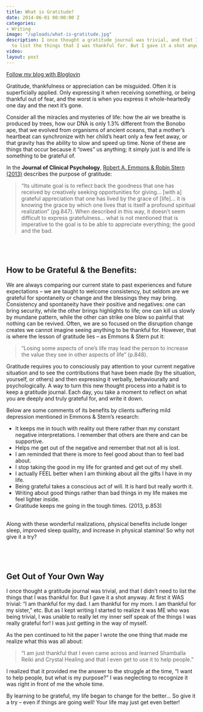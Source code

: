 ```yaml
---
title: What is Gratitude?
date: 2014-06-01 00:00:00 Z
categories:
- Writing
image: "/uploads/what-is-gratitude.jpg"
description: I once thought a gratitude journal was trivial, and that I didn’t need
  to list the things that I was thankful for. But I gave it a shot anyway.
video: 
layout: post
---
```


<a href="https://www.bloglovin.com/blog/19060603/?claim=g5qj5b32gjp">Follow my blog with Bloglovin</a>

Gratitude, thankfulness or appreciation can be misguided. Often it is superficially applied. Only expressing it when receiving something, or being thankful out of fear, and the worst is when you express it whole-heartedly one day and the next it’s gone.

Consider all the miracles and mysteries of life: how the air we breathe is produced by trees, how our DNA is only 1.3% different from the Bonobo ape, that we evolved from organisms of ancient oceans, that a mother’s heartbeat can synchronize with her child’s heart only a few feet away, or that gravity has the ability to slow and speed up time. None of these are things that occur because it “owes” us anything; it simply just is and life is something to be grateful of.

In the&nbsp;**Journal of Clinical Psychology**, [Robert A. Emmons & Robin Stern (2013)](http://gallery.mailchimp.com/c616a68c09aae3ea3e536552e/files/112246b3-fe21-4daa-a2df-8b15dac52781.pdf)&nbsp;describes the purpose of gratitude:

> “Its ultimate goal is to reflect back the goodness that one has received by creatively seeking opportunities for giving... [with a] grateful appreciation that one has lived by the grace of [life]... it is knowing the grace by which one lives that is itself a profound spiritual realization” (pg.847). When described in this way, it doesn’t seem difficult to express gratefulness... what is not mentioned that is imperative to the goal is to be able to appreciate everything; the good and the bad.

## &nbsp;

## How to be Grateful & the Benefits:

We are always comparing our current state to past experiences and future expectations – we are taught to welcome consistency, but seldom are we grateful for spontaneity or change and the blessings they may bring. Consistency and spontaneity have their positive and negatives: one can bring security, while the other brings highlights to life; one can kill us slowly by mundane pattern, while the other can strike one blow so painful that nothing can be revived. Often, we are so focused on the disruption change creates we cannot imagine seeing anything to be thankful for. However, that is where the lesson of gratitude lies – as Emmons & Stern put it:

> “Losing some aspects of one’s life may lead the person to increase the value they see in other aspects of life” (p.848).&nbsp;

Gratitude requires you to consciously pay attention to your current negative situation and to see the contributions that have been made (by the situation, yourself, or others) and then expressing it verbally, behaviourally and psychologically. A way to turn this new thought process into a habit is to keep a gratitude journal. Each day, you take a moment to reflect on what you are deeply and truly grateful for, and write it down.

Below are some comments of its benefits by clients suffering mild depression mentioned in Emmons & Stern’s research:

* It keeps me in touch with reality out there rather than my constant negative interpretations. I remember that others are there and can be supportive.
* Helps me get out of the negative and remember that not all is lost.
* I am reminded that there is more to feel good about than to feel bad about.
* I stop taking the good in my life for granted and get out of my shell.
* I actually FEEL better when I am thinking about all the gifts I have in my life.
* Being grateful takes a conscious act of will. It is hard but really worth it.
* Writing about good things rather than bad things in my life makes me feel lighter inside.
* Gratitude keeps me going in the tough times. (2013, p.853)
  <br>&nbsp;

Along with these wonderful realizations, physical benefits include longer sleep, improved sleep quality, and increase in physical stamina! So why not give it a try?

## &nbsp;

## Get Out of Your Own Way

I once thought a gratitude journal was trivial, and that I didn’t need to list the things that I was thankful for. But I gave it a shot anyway. At first it WAS trivial: “I am thankful for my dad. I am thankful for my mom. I am thankful for my sister,” etc. But as I kept writing I started to realize it was ME who was being trivial, I was unable to really let my inner self speak of the things I was really grateful for! I was just getting in the way of myself.&nbsp;

As the pen continued to hit the paper I wrote the one thing that made me realize what this was all about:

> “I am just thankful that I even came across and learned Shamballa Reiki and Crystal Healing and that I even get to use it to help people.”

I realized that it provided me the answer to the struggle at the time, “I want to help people, but what is my purpose?” I was neglecting to recognize it was right in front of me the whole time.

By learning to be grateful, my life began to change for the better... So give it a try – even if things are going well! Your life may just get even better!